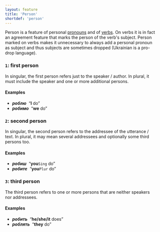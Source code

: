 ```yaml
---
layout: feature
title: 'Person'
shortdef: 'person'
---
```


Person is a feature of personal [pronouns](uk-pos/PRON) and of [verbs](uk-pos/VERB). On verbs it is in fact an agreement feature that marks the person of the verb's subject. Person marked on verbs makes it unnecessary to always add a personal pronoun as subject and thus subjects are sometimes dropped (Ukrainian is a pro-drop language).

### `1`: first person

In singular, the first person refers just to the speaker / author. In plural, it must include the speaker and one or more additional persons.

#### Examples

* _<b>роблю</b>&nbsp;_ “<b>I</b> do”
* _<b>робимо</b>&nbsp;_ “<b>we</b> do”

### `2`: second person

In singular, the second person refers to the addressee of the utterance / text. In plural, it may mean several addressees and optionally some third persons too.

#### Examples

* _<b>робиш</b>&nbsp;_ “<b>you</b>`Sing` do”
* _<b>робите</b>&nbsp;_ “<b>you</b>`Plur` do”

### `3`: third person

The third person refers to one or more persons that are neither speakers nor addressees.

#### Examples

* _<b>робить</b>&nbsp;_ “<b>he/she/it</b> does”
* _<b>роблять</b>&nbsp;_ “<b>they</b> do”

